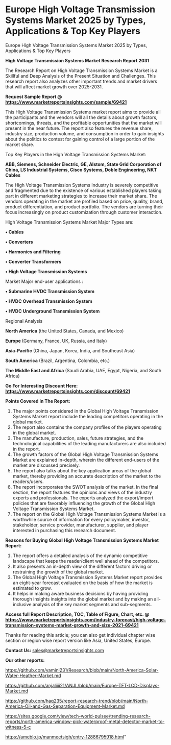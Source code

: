 # Europe High Voltage Transmission Systems Market 2025 by Types, Applications & Top Key Players
 Europe High Voltage Transmission Systems Market 2025 by Types, Applications & Top Key Players

<strong>High Voltage Transmission Systems Market Research Report 2031</strong>

The Research Report on High Voltage Transmission Systems Market is a Skillful and Deep Analysis of the Present Situation and Challenges. This research report also analyzes other important trends and market drivers that will affect market growth over 2025-2031.

<strong>Request Sample Report @ <a href=https://www.marketreportsinsights.com/sample/69421>https://www.marketreportsinsights.com/sample/69421</a></strong>

This High Voltage Transmission Systems market report aims to provide all the participants and the vendors will all the details about growth factors, shortcomings, threats, and the profitable opportunities that the market will present in the near future. The report also features the revenue share, industry size, production volume, and consumption in order to gain insights about the politics to contest for gaining control of a large portion of the market share.

Top Key Players in the High Voltage Transmission Systems Market:

<strong>ABB, Siemens, Schneider Electric, GE, Alstom, State Grid Corporation of China, LS Industrial Systems, Cisco Systems, Doble Engineering, NKT Cables</strong>

The High Voltage Transmission Systems Industry is severely competitive and fragmented due to the existence of various established players taking part in different marketing strategies to increase their market share. The vendors operating in the market are profiled based on price, quality, brand, product differentiation, and product portfolio. The vendors are turning their focus increasingly on product customization through customer interaction.

High Voltage Transmission Systems Market Major Types are:

<strong>• Cables

• Converters

• Harmonics and Filtering

• Converter Transformers

• High Voltage Transmission Systems</strong>

Market Major end-user applications :

<strong>• Submarine HVDC Transmission System

• HVDC Overhead Transmission System

• HVDC Underground Transmission System</strong>

Regional Analysis

</u><strong><b>North America</b></strong> (the United States, Canada, and Mexico)

<strong><b>Europe </b></strong>(Germany, France, UK, Russia, and Italy)

<strong><b>Asia-Pacific</b></strong> (China, Japan, Korea, India, and Southeast Asia)

<strong><b>South America</b></strong> (Brazil, Argentina, Colombia, etc.)

<strong><b>The Middle East and Africa</b></strong> (Saudi Arabia, UAE, Egypt, Nigeria, and South Africa)

<strong>Go For Interesting Discount Here: <a href=https://www.marketreportsinsights.com/discount/69421>https://www.marketreportsinsights.com/discount/69421</a></strong>

<strong>Points Covered in The Report:</strong>
<ol>
  <li>The major points considered in the Global High Voltage Transmission Systems Market report include the leading competitors operating in the global market.</li>
  <li>The report also contains the company profiles of the players operating in the global market.</li>
  <li>The manufacture, production, sales, future strategies, and the technological capabilities of the leading manufacturers are also included in the report.</li>
  <li>The growth factors of the Global High Voltage Transmission Systems Market are explained in-depth, wherein the different end-users of the market are discussed precisely.</li>
  <li>The report also talks about the key application areas of the global market, thereby providing an accurate description of the market to the readers/users.</li>
  <li>The report incorporates the SWOT analysis of the market. In the final section, the report features the opinions and views of the industry experts and professionals. The experts analyzed the export/import policies that are favorably influencing the growth of the Global High Voltage Transmission Systems Market.</li>
  <li>The report on the Global High Voltage Transmission Systems Market is a worthwhile source of information for every policymaker, investor, stakeholder, service provider, manufacturer, supplier, and player interested in purchasing this research document.</li>
</ol>
<strong>Reasons for Buying Global High Voltage Transmission Systems Market Report:</strong>

<ol>
  <li>The report offers a detailed analysis of the dynamic competitive landscape that keeps the reader/client well ahead of the competitors.</li>
  <li>It also presents an in-depth view of the different factors driving or restraining the growth of the global market.</li>
  <li>The Global High Voltage Transmission Systems Market report provides an eight-year forecast evaluated on the basis of how the market is estimated to grow.</li>
  <li>It helps in making aware business decisions by having providing thorough insights insights into the global market and by making an all-inclusive analysis of the key market segments and sub-segments.</li>
</ol>
<strong>Access full Report Description, TOC, Table of Figure, Chart, etc. @ <a href=https://www.marketreportsinsights.com/industry-forecast/high-voltage-transmission-systems-market-growth-and-size-2021-69421>https://www.marketreportsinsights.com/industry-forecast/high-voltage-transmission-systems-market-growth-and-size-2021-69421</a></strong>


Thanks for reading this article; you can also get individual chapter wise section or region wise report version like Asia, United States, Europe.

<strong>Contact Us:</strong>
sales@marketreportsinsights.com

<strong>Our other reports:</strong>

<a href=https://github.com/yamini231/Research/blob/main/North-America-Solar-Water-Heather-Market.md>https://github.com/yamini231/Research/blob/main/North-America-Solar-Water-Heather-Market.md</a>

<a href=https://github.com/anjaliiii21/ANJL/blob/main/Europe-TFT-LCD-Displays-Market.md>https://github.com/anjaliiii21/ANJL/blob/main/Europe-TFT-LCD-Displays-Market.md</a>

<a href=https://github.com/haq235/report-research-trend/blob/main/North-America-Oil-and-Gas-Separation-Equipment-Market.md>https://github.com/haq235/report-research-trend/blob/main/North-America-Oil-and-Gas-Separation-Equipment-Market.md</a>

<a href=https://sites.google.com/view/tech-world-pulsee/trending-research-reports/north-america-window-pick-waterproof-metal-detector-market-to-witness-5-c>https://sites.google.com/view/tech-world-pulsee/trending-research-reports/north-america-window-pick-waterproof-metal-detector-market-to-witness-5-c</a>

<a href=https://ameblo.jp/manmeetsigh/entry-12886795918.html>https://ameblo.jp/manmeetsigh/entry-12886795918.html</a>"
